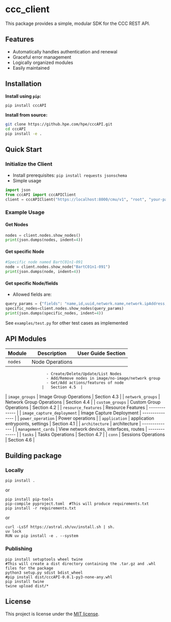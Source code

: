# ccc_client

This package provides a simple, modular SDK for the CCC REST API.

## Features

* Automatically handles authentication and renewal
* Graceful error management
* Logically organized modules
* Easily maintained

## Installation

**Install using `pip`:**

```bash
pip install cccAPI 
```

**Install from source:**

```bash
git clone https://github.hpe.com/hpe/cccAPI.git
cd cccAPI
pip install -e .
```

## Quick Start

### Initialize the Client
- Install prerequisites: `pip install requests jsonschema`
- Simple usage 
```python
import json
from cccAPI import cccAPIClient
client = cccAPIClient("https://localhost:8000/cmu/v1", "root", "your-password")
```

### Example Usage

#### Get Nodes

```python
nodes = client.nodes.show_nodes()
print(json.dumps(nodes, indent=4))
```

#### Get specific Node

```python
#Specific node named BartC01n1-091
node = client.nodes.show_node("BartC01n1-091")
print(json.dumps(node, indent=4))
```

#### Get specific Node/fields 
- Allowed fields are: 

```python 
query_params = {"fields": "name,id,uuid,network.name,network.ipAddress,network.macAddress"}
specific_nodes=client.nodes.show_nodes(query_params)
print(json.dumps(specific_nodes, indent=4))
```

See `examples/test.py` for other test cases as implemented

## API Modules

| Module                | Description | User Guide Section | 
|----------------------|-------------|----------------------|
| `nodes`           | Node Operations
                      - Create/Delete/Update/List Nodes
                      - Add/Remove nodes in image/no-image/network group
                      - Get/Add actions/features of node 
                    |   Section 4.5  | 
| `image_groups`       | Image Group Operations |   Section 4.3 | 
| `network_groups`  | Network Group Operations |    Section 4.4 |
| `custom_groups` | Custom Group Operations |   Section 4.2 |
| `resource_features` | Resource Features | ------------- | 
| `image_capture_deployment`   | Image Capture Deployment | --------------- |
| `power_operation`            | Power operations |
| `application`          | application entrypoints, settings |  Section 4.1 | 
| `architecture`              | architecture  | --------------  |
| `management_cards`      | View network devices, interfaces, routes |  ------------- |
| `tasks`           | Tasks Operations |    Section 4.7     |
| `conn`           | Sessions Operations |  Section 4.6     |

## Building package

### Locally 
```
pip install .
```

or 
```
pip install pip-tools
pip-compile pyproject.toml  #This will produce requirements.txt
pip install -r requirements.txt
```

or 

```
curl -LsSf https://astral.sh/uv/install.sh | sh.
uv lock 
RUN uv pip install -e . --system
```

### Publishing 
```
pip install setuptools wheel twine
#This will create a dist directory containing the .tar.gz and .whl files for the package
python3 setup.py sdist bdist_wheel
#pip install dist/cccAPI-0.0.1-py3-none-any.whl
pip install twine
twine upload dist/*
```
## License

This project is license under the [MIT license](LICENSE).
